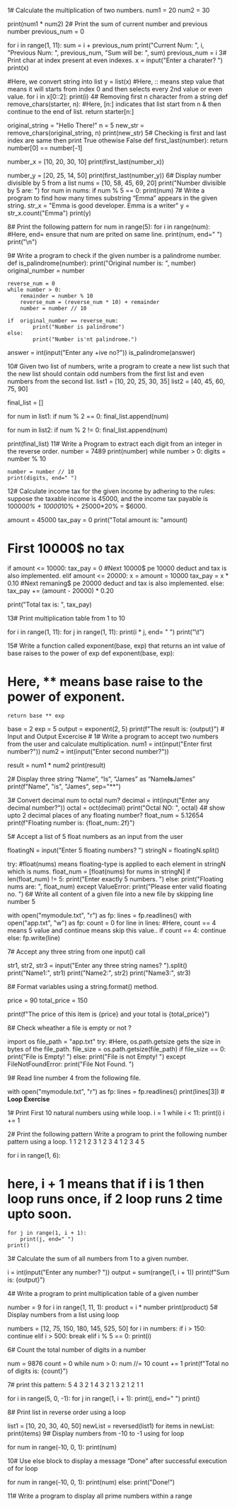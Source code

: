 1# Calculate the multiplication of two numbers.
num1 = 20
num2 = 30

print(num1 * num2)
2# Print the sum of current number and previous number
previous_num = 0

for i in range(1, 11):
    sum = i + previous_num
    print("Current Num: ", i, "Previous Num: ", previous_num, "Sum will be: ", sum)
    previous_num = i
3# Print char at index present at even indexes.
x = input("Enter a charater? ")
print(x)
    
#Here, we convert string into list
y = list(x)
#Here, :: means step value that means it will starts from index 0 and then selects every 2nd value or even value.
for i in x[0::2]:
    print(i)
4# Removing first n character from a string
def remove_chars(starter, n):
    #Here, [n:] indicates that list start from n & then continue to the end of list.
    return starter[n:]

original_string = "Hello There!"
n = 5
new_str = remove_chars(original_string, n)
print(new_str)
5# Checking is first and last index are same then print True othewise False
def first_last(number):
    return number[0] == number[-1]

number_x = [10, 20, 30, 10]
print(first_last(number_x))

number_y = [20, 25, 14, 50]
print(first_last(number_y))
6# Display number divisible by 5 from a list
nums = [10, 58, 45, 69, 20]
print("Number divisible by 5 are: ")
for num in nums:
    if num % 5 == 0:
        print(num)
7# Write a program to find how many times substring “Emma” appears in the given string.
str_x = "Emma is good developer. Emma is a writer"
y = str_x.count("Emma")
print(y)

8# Print the following pattern
for num in range(5):
    for i in range(num):
#Here, end= ensure that num are prited on same line.
        print(num, end=" ")
    print("\n")

9# Write a program to check if the given number is a palindrome number.
def is_palindrome(number):
    print("Original number is: ", number)
    original_number = number

    reverse_num = 0
    while number > 0:
        remainder = number % 10
        reverse_num = (reverse_num * 10) + remainder
        number = number // 10

    if  original_number == reverse_num:
            print("Number is palindrome")
    else:
            print("Number is'nt palindrome.")

answer = int(input("Enter any +ive no?"))
is_palindrome(answer)

10# Given two list of numbers, write a program to create a new list such that the new list should contain odd numbers from the first list and even numbers from the second list.
list1 = [10, 20, 25, 30, 35]
list2 = [40, 45, 60, 75, 90]

final_list = []

for num in list1:
    if num % 2 == 0:
        final_list.append(num)
    
for num in list2:
    if num % 2 != 0:
        final_list.append(num)

print(final_list)
11# Write a Program to extract each digit from an integer in the reverse order.
number = 7489
print(number)
while number > 0:
    digits = number % 10
    
    number = number // 10
    print(digits, end=" ")

12# Calculate income tax for the given income by adhering to the rules: suppose the taxable income is 45000, and the income tax payable is
10000*0% + 10000*10%  + 25000*20% = $6000.

amount = 45000
tax_pay = 0
print("Total amount is: "amount)

# First 10000$ no tax
if amount <= 10000:
    tax_pay = 0
#Next 10000$ pe 10000 deduct and tax is also implemented.
elif amount <= 20000:
    x = amount = 10000
    tax_pay = x * 0.10
#Next remaning$ pe 20000 deduct and tax is also implemented.
else:
    tax_pay += (amount - 20000) * 0.20

print("Total tax is: ", tax_pay)

13# Print multiplication table from 1 to 10

for i in range(1, 11):
    for j in range(1, 11):
        print(i * j, end= " ")
    print("\t")

15#  Write a function called exponent(base, exp) that returns an int value of base raises to the power of exp
def exponent(base, exp):
# Here, ** means base raise to the power of exponent.
    return base ** exp

base = 2
exp = 5
output = exponent(2, 5)
print(f"The result is: {output}")
                                            # Input and Output Excercise #
1# Write a program to accept two numbers from the user and calculate multiplication.
num1 = int(input("Enter first number?"))
num2 = int(input("Enter second number?"))

result = num1 * num2
print(result)

2#  Display three string “Name”, “Is”, “James” as “Name**Is**James”
print(f"Name", "is", "James", sep="**")

3# Convert decimal num to octal num? 
decimal = int(input("Enter any decimal number?"))
octal = oct(decimal)
print("Octal NO: ", octal)
4# show upto 2 decimal places of any floating number? 
float_num = 5.12654
print(f"Floating number is: {float_num:.2f}")

5#  Accept a list of 5 float numbers as an input from the user

floatingN = input("Enter 5 floating numbers? ")
stringN = floatingN.split()

try:
#float(nums) means floating-type is applied to each element in stringN which is nums.
    float_num = [float(nums) for nums in stringN]
    if len(float_num) != 5:
        print("Enter exactly 5 numbers. ")
    else:
        print("Floating nums are: ", float_num)
except ValueError:
    print("Please enter valid floating no. ")
6# Write all content of a given file into a new file by skipping line number 5

with open("mymodule.txt", "r") as fp:
    lines = fp.readlines()
with open("app.txt", "w") as fp:
    count = 0
    for line in lines:
#Here, count == 4 means 5 value and continue means skip this value..
        if count == 4:
            continue
        else:
            fp.write(line)

7#  Accept any three string from one input() call

str1, str2, str3 = input("Enter any three string names? ").split()
print("Name1:", str1)
print("Name2:", str2)
print("Name3:", str3)

8# Format variables using a string.format() method.

price = 90
total_price = 150

print(f"The price of this item is {price} and your total is {total_price}")

8# Check wheather a file is empty or not ?

import os
file_path = "app.txt"
try:
#Here, os.path.getsize gets the size in bytes of the file_path.
    file_size = os.path.getsize(file_path)
    if file_size == 0:
        print("File is Empty! ")
    else:
        print("File is not Empty! ")
except FileNotFoundError:
    print("File Not Found. ")

9# Read line number 4 from the following file.

with open("mymodule.txt", "r") as fp:
    lines = fp.readlines()
    print(lines[3])
                                                # **Loop Exercise**

1#  Print First 10 natural numbers using while loop.
i = 1
while i < 11:
    print(i)
    i += 1

2# Print the following pattern
Write a program to print the following number pattern using a loop.
1 
1 2 
1 2 3 
1 2 3 4 
1 2 3 4 5

for i in range(1, 6):
# here, i + 1 means that if i is 1 then loop runs once, if 2 loop runs 2 time upto soon.
    for j in range(1, i + 1):
        print(j, end=" ")
    print()
3#  Calculate the sum of all numbers from 1 to a given number.

i = int(input("Enter any number? "))
output = sum(range(1, i + 1))
print(f"Sum is: {output}")

4#  Write a program to print multiplication table of a given number

number = 9
for i in range(1, 11, 1):
    product = i * number
    print(product)
5# Display numbers from a list using loop

numbers = [12, 75, 150, 180, 145, 525, 50]
for i in numbers:
    if i > 150:
        continue
    elif i > 500:
        break
    elif i % 5 == 0:
        print(i)

6# Count the total number of digits in a number

num = 9876
count = 0
while num > 0:
    num //= 10
    count += 1
print(f"Total no of digits is: {count}")

7# print this pattern:
5 4 3 2 1 
4 3 2 1 
3 2 1 
2 1 
1

for i in range(5, 0, -1):
    for j in range(1, i + 1):
        print(j, end=" ")
    print()

8# Print list in reverse order using a loop

list1 = [10, 20, 30, 40, 50]
newList = reversed(list1)
for items in newList:
    print(items)
9#  Display numbers from -10 to -1 using for loop

for num in range(-10, 0, 1):
    print(num)

10# Use else block to display a message “Done” after successful execution of for loop

for num in range(-10, 0, 1):
    print(num)
else:
    print("Done!")

11# Write a program to display all prime numbers within a range
